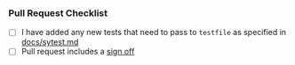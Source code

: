 ### Pull Request Checklist

<!-- Please read CONTRIBUTING.md before submitting your pull request -->

* [ ] I have added any new tests that need to pass to `testfile` as specified in [docs/sytest.md](https://github.com/matrix-org/dendrite/blob/master/docs/sytest.md)
* [ ] Pull request includes a [sign off](https://github.com/matrix-org/dendrite/blob/master/docs/CONTRIBUTING.md#sign-off)
